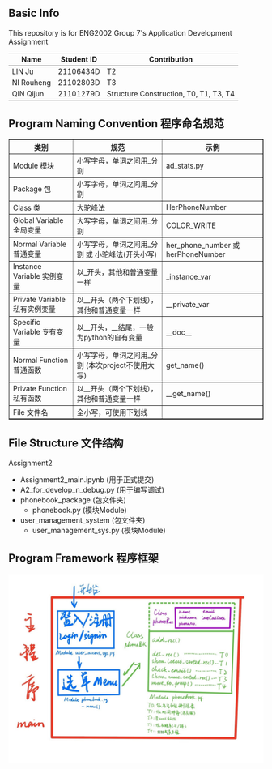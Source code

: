 ## Basic Info
This repository is for ENG2002 Group 7's Application Development Assignment

| Name       | Student ID | Contribution |
|------------|------------|--------------|
| LIN Ju     | 21106434D  |       T2   |
| NI Rouheng | 21102803D  |       T3       |              
| QIN Qijun  | 21101279D  |Structure Construction, T0, T1, T3, T4    |

## Program Naming Convention 程序命名规范

<table border="1" cellpadding="1" cellspacing="1"><tbody><tr><th>类别</th><th>规范</th><th>示例</th></tr><tr><td>Module 模块</td><td>小写字母，单词之间用_分割</td><td>ad_stats.py</td></tr><tr><td>Package 包</td><td>小写字母，单词之间用_分割</td><td>&nbsp;</td></tr><tr><td>Class 类</td><td>大驼峰法</td><td>HerPhoneNumber</td></tr><tr><td>Global Variable 全局变量</td><td>大写字母，单词之间用_分割</td><td>COLOR_WRITE</td></tr><tr><td>Normal Variable 普通变量</td><td>小写字母，单词之间用_分割 或 小驼峰法(开头小写)</td><td>her_phone_number 或 herPhoneNumber</td></tr><tr><td>Instance Variable 实例变量</td><td>以_开头，其他和普通变量一样</td><td>_instance_var</td></tr><tr><td>Private Variable 私有实例变量</td><td>以__开头（两个下划线），其他和普通变量一样</td><td>__private_var</td></tr><tr><td>Specific Variable 专有变量</td><td>以__开头，__结尾，一般为python的自有变量</td><td>__doc__</td></tr><tr><td>Normal Function 普通函数</td><td>小写字母，单词之间用_分割 (本次project不使用大写)</td><td>get_name()</td></tr><tr><td>Private Function 私有函数</td><td>以__开头（两个下划线），其他和普通变量一样</td><td>__get_name()</td></tr><tr><td>File 文件名</td><td>全小写，可使用下划线</td><td>&nbsp;</td></tr></tbody></table>

## File Structure 文件结构

Assignment2
- Assignment2_main.ipynb (用于正式提交)
- A2_for_develop_n_debug.py (用于编写调试)
- phonebook_package (包文件夹)
  - phonebook.py (模块Module)
- user_management_system (包文件夹)
  - user_management_sys.py (模块Module)
  
## Program Framework 程序框架

<img src="https://github.com/ENG2002Gp7Studio/ENG2002_Group7/blob/master/Sources/Program%20Structure.jpg?raw=true" alt="Program Structure">
